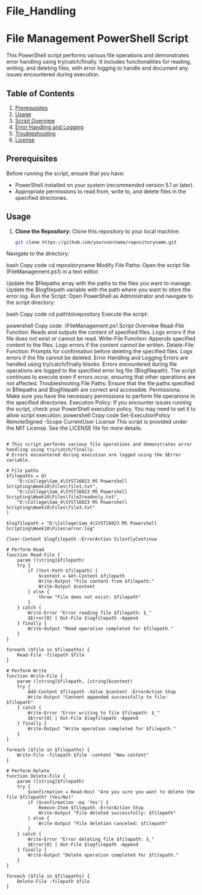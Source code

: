 # File_Handling
# File Management PowerShell Script

This PowerShell script performs various file operations and demonstrates error handling using try/catch/finally. It includes functionalities for reading, writing, and deleting files, with error logging to handle and document any issues encountered during execution.

## Table of Contents

1. [Prerequisites](#prerequisites)
2. [Usage](#usage)
3. [Script Overview](#script-overview)
4. [Error Handling and Logging](#error-handling-and-logging)
5. [Troubleshooting](#troubleshooting)
6. [License](#license)

## Prerequisites

Before running the script, ensure that you have:

- PowerShell installed on your system (recommended version 5.1 or later).
- Appropriate permissions to read from, write to, and delete files in the specified directories.

## Usage

1. **Clone the Repository:**
   Clone this repository to your local machine:
   ```bash
   git clone https://github.com/yourusername/repositoryname.git
Navigate to the directory:

bash
Copy code
cd repositoryname
Modify File Paths:
Open the script file (FileManagement.ps1) in a text editor.

Update the $filepaths array with the paths to the files you want to manage.
Update the $logfilepath variable with the path where you want to store the error log.
Run the Script:
Open PowerShell as Administrator and navigate to the script directory:

bash
Copy code
cd path\to\repository
Execute the script:

powershell
Copy code
.\FileManagement.ps1
Script Overview
Read-File Function: Reads and outputs the content of specified files. Logs errors if the file does not exist or cannot be read.
Write-File Function: Appends specified content to the files. Logs errors if the content cannot be written.
Delete-File Function: Prompts for confirmation before deleting the specified files. Logs errors if the file cannot be deleted.
Error Handling and Logging
Errors are handled using try/catch/finally blocks.
Errors encountered during file operations are logged to the specified error log file ($logfilepath).
The script continues to execute even if errors occur, ensuring that other operations are not affected.
Troubleshooting
File Paths: Ensure that the file paths specified in $filepaths and $logfilepath are correct and accessible.
Permissions: Make sure you have the necessary permissions to perform file operations in the specified directories.
Execution Policy: If you encounter issues running the script, check your PowerShell execution policy. You may need to set it to allow script execution:
powershell
Copy code
Set-ExecutionPolicy RemoteSigned -Scope CurrentUser
License
This script is provided under the MIT License. See the LICENSE file for more details.

``` Script:

# This script performs various file operations and demonstrates error handling using try/catch/finally.
# Errors encountered during execution are logged using the $Error variable.

# File paths
$filepaths = @(
    "D:\College\Sam_4\SYST16023 MS Powershell Scripting\Week10\Files\file1.txt",
    "D:\College\Sam_4\SYST16023 MS Powershell Scripting\Week10\Files\file2readonly.txt",
    "D:\College\Sam_4\SYST16023 MS Powershell Scripting\Week10\Files\file3.txt"
)

$logfilepath = "D:\College\Sam_4\SYST16023 MS Powershell Scripting\Week10\Files\error.log"

Clear-Content $logfilepath -ErrorAction SilentlyContinue

# Perform Read
function Read-File {
    param ([string]$filepath)
    try {
        if (Test-Path $filepath) {
            $content = Get-Content $filepath
            Write-Output "File content from $filepath:"
            Write-Output $content
        } else {
            throw "File does not exist: $filepath"
        }
    } catch {
        Write-Error "Error reading file $filepath: $_"
        $Error[0] | Out-File $logfilepath -Append
    } finally {
        Write-Output "Read operation completed for $filepath."
    }
}

foreach ($file in $filepaths) {
    Read-File -filepath $file
}

# Perform Write
function Write-File {
    param ([string]$filepath, [string]$content)
    try {
        Add-Content $filepath -Value $content -ErrorAction Stop
        Write-Output "Content appended successfully to file: $filepath"
    } catch {
        Write-Error "Error writing to file $filepath: $_"
        $Error[0] | Out-File $logfilepath -Append
    } finally {
        Write-Output "Write operation completed for $filepath."
    }
}

foreach ($file in $filepaths) {
    Write-File -filepath $file -content "New content"
}

# Perform Delete
function Delete-File {
    param ([string]$filepath)
    try {
        $confirmation = Read-Host "Are you sure you want to delete the file $filepath? (Yes/No)"
        if ($confirmation -eq 'Yes') {
            Remove-Item $filepath -ErrorAction Stop
            Write-Output "File deleted successfully: $filepath"
        } else {
            Write-Output "File deletion canceled: $filepath"
        }
    } catch {
        Write-Error "Error deleting file $filepath: $_"
        $Error[0] | Out-File $logfilepath -Append
    } finally {
        Write-Output "Delete operation completed for $filepath."
    }
}

foreach ($file in $filepaths) {
    Delete-File -filepath $file
}
```
